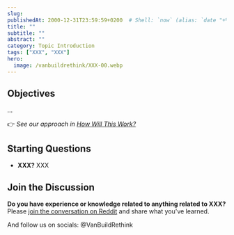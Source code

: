 ```yaml
---
slug: 
publishedAt: 2000-12-31T23:59:59+0200  # Shell: `now` (alias: `date "+%Y-%m-%dT%H:%M:%S%z" | pbcopy`)
title: ""
subtitle: ""
abstract: ""
category: Topic Introduction
tags: ["XXX", "XXX"]
hero:
  image: /vanbuildrethink/XXX-00.webp
---
```



## Objectives

…

👉 _See our approach in [How Will This Work?](/vanbuildrethink/van-build-rethink#how-will-this-work)_


## Starting Questions

- **XXX?** XXX


## Join the Discussion

**Do you have experience or knowledge related to anything related to XXX?**  
Please [join the conversation on Reddit](https://www.reddit.com/r/VanBuildRethink/XXX/)
and share what you've learned.

And follow us on socials: @VanBuildRethink
